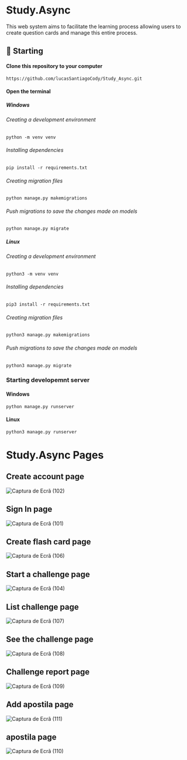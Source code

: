 # Study.Async
<div>
    <p>      
       This web system aims to facilitate the learning process
       allowing users to create question cards and manage this entire process.
    </p>
</div>

## 🚀 Starting 

#### Clone this repository to your computer
```
https://github.com/lucasSantiagoCody/Study_Async.git
```
#### Open the terminal

##### Windows
###### Creating a development environment 
```
python -m venv venv
```
###### Installing dependencies
```
pip install -r requirements.txt
```
###### Creating migration files
```
python manage.py makemigrations
```
###### Push migrations to save the changes made on models 
```
python manage.py migrate
```
##### Linux
###### Creating a development environment
```
python3 -m venv venv
```
###### Installing dependencies
```
pip3 install -r requirements.txt
```
###### Creating migration files
```
python3 manage.py makemigrations
```
###### Push migrations to save the changes made on models
```
python3 manage.py migrate
```
### Starting developemnt server
#### Windows
```
python manage.py runserver
```
#### Linux
```
python3 manage.py runserver
```
# Study.Async Pages

## Create account page
![Captura de Ecrã (102)](https://github.com/lucasSantiagoCody/Study_Async/assets/120252311/44dc6a51-e9c5-4a2a-8ce5-7d4fb9ae1fad)

## Sign In page
![Captura de Ecrã (101)](https://github.com/lucasSantiagoCody/Study_Async/assets/120252311/f4c8efa4-d8e7-4851-9f74-8ad6aca6873b)

## Create flash card page
![Captura de Ecrã (106)](https://github.com/lucasSantiagoCody/Study_Async/assets/120252311/259287b1-5711-4bfc-ac06-8434abe6fde4)

## Start a challenge page
![Captura de Ecrã (104)](https://github.com/lucasSantiagoCody/Study_Async/assets/120252311/eab3634e-e588-4d41-a097-9b520cb9800f)

## List challenge page
![Captura de Ecrã (107)](https://github.com/lucasSantiagoCody/Study_Async/assets/120252311/305d094f-6d65-4912-9003-399c19b6b908)

## See the challenge page
![Captura de Ecrã (108)](https://github.com/lucasSantiagoCody/Study_Async/assets/120252311/54149a35-917d-468b-ba4d-7a3c5912fe94)

## Challenge report page
![Captura de Ecrã (109)](https://github.com/lucasSantiagoCody/Study_Async/assets/120252311/1013e6c9-f150-444f-97a6-7f10a2f4520e)

## Add apostila page
![Captura de Ecrã (111)](https://github.com/lucasSantiagoCody/Study_Async/assets/120252311/97f7b439-4699-43d6-8874-03ccc53475e7)

## apostila page
![Captura de Ecrã (110)](https://github.com/lucasSantiagoCody/Study_Async/assets/120252311/60327121-9c70-4d78-bc54-a792f604b080)








